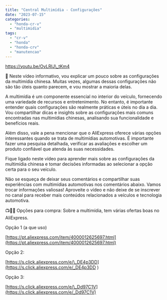 ```yaml
---
title: "Central Multimídia - Configurações"
date: "2023-07-15"
categories: 
  - "honda-cr-v"
  - "multimidia"
tags: 
  - "cr-v"
  - "honda"
  - "honda-crv"
  - "manutencao"
---
```


https://youtu.be/OvLRIJ\_tKm4

🎥 Neste vídeo informativo, vou explicar um pouco sobre as configurações da multimídia chinesa. Muitas vezes, algumas dessas configurações não são tão úteis quanto parecem, e vou mostrar a maioria delas.

<!--more-->

A multimídia é um componente essencial no interior do veículo, fornecendo uma variedade de recursos e entretenimento. No entanto, é importante entender quais configurações são realmente práticas e úteis no dia a dia. Vou compartilhar dicas e insights sobre as configurações mais comuns encontradas nas multimídias chinesas, analisando sua funcionalidade e benefícios reais.

Além disso, vale a pena mencionar que o AliExpress oferece várias opções interessantes quando se trata de multimídias automotivas. É importante fazer uma pesquisa detalhada, verificar as avaliações e escolher um produto confiável que atenda às suas necessidades.

Fique ligado neste vídeo para aprender mais sobre as configurações da multimídia chinesa e tomar decisões informadas ao selecionar a opção certa para o seu veículo.

Não se esqueça de deixar seus comentários e compartilhar suas experiências com multimídias automotivas nos comentários abaixo. Vamos trocar informações valiosas! Aproveite o vídeo e não deixe de se inscrever no canal para receber mais conteúdos relacionados a veículos e tecnologia automotiva.

📺🚗🔧 Opções para compra: Sobre a multimídia, tem várias ofertas boas no AliExpress.

Opção 1 (a que uso)

[https://pt.aliexpress.com/item/4000012625697.html](https://pt.aliexpress.com/item/4000012625697.html)

Opção 2:

[https://s.click.aliexpress.com/e/\_DE4p3DD](https://s.click.aliexpress.com/e/_DE4p3DD )

Opção 3:

[https://s.click.aliexpress.com/e/\_Dd97C1V](https://s.click.aliexpress.com/e/_Dd97C1V)
